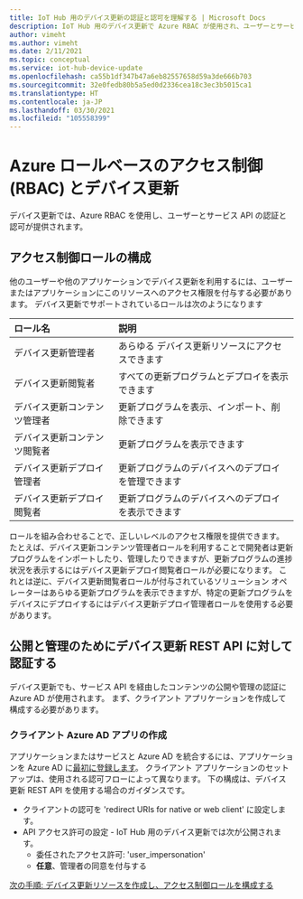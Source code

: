 ```yaml
---
title: IoT Hub 用のデバイス更新の認証と認可を理解する | Microsoft Docs
description: IoT Hub 用のデバイス更新で Azure RBAC が使用され、ユーザーとサービス API の認証と認可が提供されるしくみについて説明します。
author: vimeht
ms.author: vimeht
ms.date: 2/11/2021
ms.topic: conceptual
ms.service: iot-hub-device-update
ms.openlocfilehash: ca55b1df347b47a6eb82557658d59a3de666b703
ms.sourcegitcommit: 32e0fedb80b5a5ed0d2336cea18c3ec3b5015ca1
ms.translationtype: HT
ms.contentlocale: ja-JP
ms.lasthandoff: 03/30/2021
ms.locfileid: "105558399"
---
```

# <a name="azure-role-based-access-control-rbac-and-device-update"></a>Azure ロールベースのアクセス制御 (RBAC) とデバイス更新

デバイス更新では、Azure RBAC を使用し、ユーザーとサービス API の認証と認可が提供されます。

## <a name="configure-access-control-roles"></a>アクセス制御ロールの構成

他のユーザーや他のアプリケーションでデバイス更新を利用するには、ユーザーまたはアプリケーションにこのリソースへのアクセス権限を付与する必要があります。 デバイス更新でサポートされているロールは次のようになります

|   ロール名   | 説明  |
| :--------- | :---- |
|  デバイス更新管理者 | あらゆる デバイス更新リソースにアクセスできます  |
|  デバイス更新閲覧者| すべての更新プログラムとデプロイを表示できます |
|  デバイス更新コンテンツ管理者 | 更新プログラムを表示、インポート、削除できます  |
|  デバイス更新コンテンツ閲覧者 | 更新プログラムを表示できます  |
|  デバイス更新デプロイ管理者 | 更新プログラムのデバイスへのデプロイを管理できます|
|  デバイス更新デプロイ閲覧者| 更新プログラムのデバイスへのデプロイを表示できます |

ロールを組み合わせることで、正しいレベルのアクセス権限を提供できます。 たとえば、デバイス更新コンテンツ管理者ロールを利用することで開発者は更新プログラムをインポートしたり、管理したりできますが、更新プログラムの進捗状況を表示するにはデバイス更新デプロイ閲覧者ロールが必要になります。 これとは逆に、デバイス更新閲覧者ロールが付与されているソリューション オペレーターはあらゆる更新プログラムを表示できますが、特定の更新プログラムをデバイスにデプロイするにはデバイス更新デプロイ管理者ロールを使用する必要があります。


## <a name="authenticate-to-device-update-rest-apis-for-publishing-and-management"></a>公開と管理のためにデバイス更新 REST API に対して認証する

デバイス更新でも、サービス API を経由したコンテンツの公開や管理の認証に Azure AD が使用されます。 まず、クライアント アプリケーションを作成して構成する必要があります。

### <a name="create-client-azure-ad-app"></a>クライアント Azure AD アプリの作成

アプリケーションまたはサービスと Azure AD を統合するには、アプリケーションを Azure AD に[最初に登録します](../active-directory/develop/quickstart-register-app.md)。 クライアント アプリケーションのセットアップは、使用される認可フローによって異なります。  下の構成は、デバイス更新 REST API を使用する場合のガイダンスです。

* クライアントの認可を 'redirect URIs for native or web client' に設定します。
* API アクセス許可の設定 - IoT Hub 用のデバイス更新では次が公開されます。
  * 委任されたアクセス許可: 'user_impersonation'
  * **任意**、管理者の同意を付与する

[次の手順: デバイス更新リソースを作成し、アクセス制御ロールを構成する](./create-device-update-account.md)